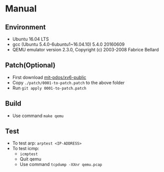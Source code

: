 # Manual

## Environment
- Ubuntu 16.04 LTS
- gcc (Ubuntu 5.4.0-6ubuntu1~16.04.10) 5.4.0 20160609
- QEMU emulator version 2.3.0, Copyright (c) 2003-2008 Fabrice Bellard

## Patch(Optional)
- First download [mit-pdos/xv6-public](https://github.com/mit-pdos/xv6-public)
- Copy `./patch/0001-to-patch.patch` to the above folder
- Run `git apply 0001-to-patch.patch`

## Build
- Use command `make qemu`

## Test
- To test arp: `arptest <IP-ADDRESS>`
- To test icmp:
	- `icmptest`
	- Quit qemu
	- Use command `tcpdump -XXnr qemu.pcap`
